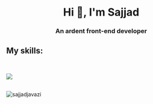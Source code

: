 <h1 align="center">Hi 👋, I'm Sajjad</h1>
<h3 align="center">An ardent front-end developer</h3>
<h2>My skills:</h2> <br />
<p align="left">
  <a href="https://skillicons.dev">
    <img src="https://skillicons.dev/icons?i=next,react,ts,js,vite,html,css,mui,tailwind,bootstrap,sass,git,github,npm,vscode&theme=dark" />
  </a>
</p> <br/>
<img src="https://komarev.com/ghpvc/?username=sajjadjavazi&label=Profile%20views&color=0e75b6&style=flat" alt="sajjadjavazi" />




